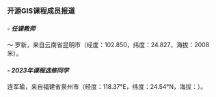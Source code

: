 ### **开源GIS课程成员报道**
#### - **_任课教师_**
～ 罗新，来自云南省昆明市（经度：102.850，纬度：24.827，海拔：2008米）。
#### - **_2023年课程选修同学_**
 连军瑜，来自福建省泉州市（经度：118.37°E，纬度：24.54°N，海拔：）。




